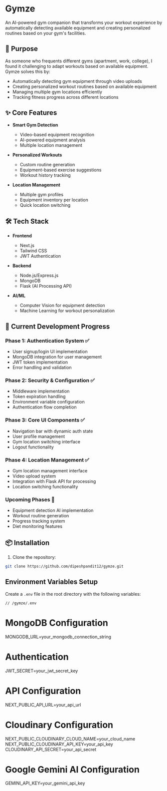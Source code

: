 # Gymze

An AI-powered gym companion that transforms your workout experience by automatically detecting available equipment and creating personalized routines based on your gym's facilities.

## 🎯 Purpose

As someone who frequents different gyms (apartment, work, college), I found it challenging to adapt workouts based on available equipment. Gymze solves this by:
- Automatically detecting gym equipment through video uploads
- Creating personalized workout routines based on available equipment
- Managing multiple gym locations efficiently
- Tracking fitness progress across different locations

## ✨ Core Features

- **Smart Gym Detection**
  - Video-based equipment recognition
  - AI-powered equipment analysis
  - Multiple location management
  
- **Personalized Workouts**
  - Custom routine generation
  - Equipment-based exercise suggestions
  - Workout history tracking

- **Location Management**
  - Multiple gym profiles
  - Equipment inventory per location
  - Quick location switching

## 🛠 Tech Stack

- **Frontend**
  - Next.js
  - Tailwind CSS
  - JWT Authentication
  
- **Backend**
  - Node.js/Express.js
  - MongoDB
  - Flask (AI Processing API)

- **AI/ML**
  - Computer Vision for equipment detection
  - Machine Learning for workout personalization

## 🚀 Current Development Progress

### Phase 1: Authentication System ✅
- User signup/login UI implementation
- MongoDB integration for user management
- JWT token implementation
- Error handling and validation

### Phase 2: Security & Configuration ✅
- Middleware implementation
- Token expiration handling
- Environment variable configuration
- Authentication flow completion

### Phase 3: Core UI Components ✅
- Navigation bar with dynamic auth state
- User profile management
- Gym location switching interface
- Logout functionality

### Phase 4: Location Management ✅
- Gym location management interface
- Video upload system
- Integration with Flask API for processing
- Location switching functionality

### Upcoming Phases 🚧
- Equipment detection AI implementation
- Workout routine generation
- Progress tracking system
- Diet monitoring features

## 📦 Installation

1. Clone the repository:
```bash
git clone https://github.com/dipeshpandit12/gymze.git

```
## Environment Variables Setup

Create a `.env` file in the root directory with the following variables:

```properties
// /gymze/.env
```
# MongoDB Configuration
MONGODB_URL=your_mongodb_connection_string

# Authentication
JWT_SECRET=your_jwt_secret_key

# API Configuration
NEXT_PUBLIC_API_URL=your_api_url

# Cloudinary Configuration
NEXT_PUBLIC_CLOUDINARY_CLOUD_NAME=your_cloud_name
NEXT_PUBLIC_CLOUDINARY_API_KEY=your_api_key
CLOUDINARY_API_SECRET=your_api_secret

# Google Gemini AI Configuration
GEMINI_API_KEY=your_gemini_api_key

```
